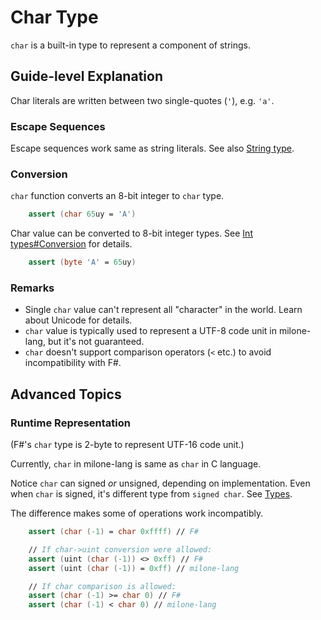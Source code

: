 # Char Type

`char` is a built-in type to represent a component of strings.

## Guide-level Explanation

Char literals are written between two single-quotes (`'`), e.g. `'a'`.

### Escape Sequences

Escape sequences work same as string literals. See also [String type](string_type.md).

### Conversion

`char` function converts an 8-bit integer to `char` type.

```fsharp
    assert (char 65uy = 'A')
```

Char value can be converted to 8-bit integer types. See [Int types#Conversion](integer_types.md#Conversion) for details.

```fsharp
    assert (byte 'A' = 65uy)
```

### Remarks

- Single `char` value can't represent all "character" in the world. Learn about Unicode for details.
- `char` value is typically used to represent a UTF-8 code unit in milone-lang, but it's not guaranteed.
- `char` doesn't support comparison operators (`<` etc.) to avoid incompatibility with F#.

## Advanced Topics

### Runtime Representation

(F#'s `char` type is 2-byte to represent UTF-16 code unit.)

Currently, `char` in milone-lang is same as `char` in C language.

Notice `char` can signed *or* unsigned, depending on implementation.
Even when `char` is signed, it's different type from `signed char`.
See [Types](https://en.cppreference.com/w/c/language/type).

The difference makes some of operations work incompatibly.

```fsharp
    assert (char (-1) = char 0xffff) // F#

    // If char->uint conversion were allowed:
    assert (uint (char (-1)) <> 0xff) // F#
    assert (uint (char (-1)) = 0xff) // milone-lang

    // If char comparison is allowed:
    assert (char (-1) >= char 0) // F#
    assert (char (-1) < char 0) // milone-lang
```
